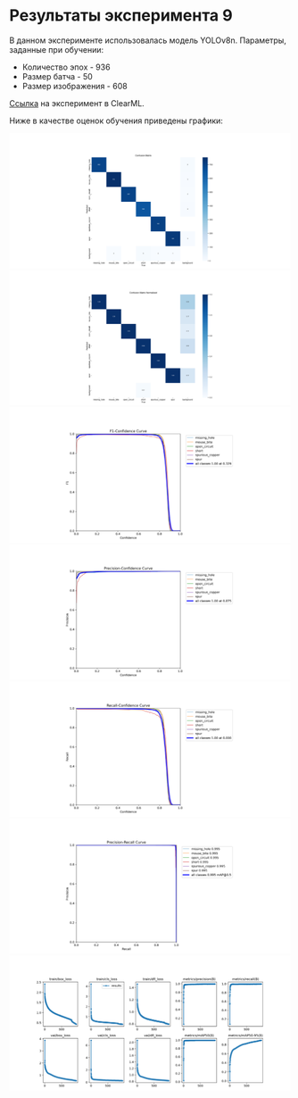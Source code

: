 # Результаты эксперимента 9

В данном эксперименте использовалась модель YOLOv8n.
Параметры, заданные при обучении:
+  Количество эпох - 936
+  Размер батча - 50
+  Размер изображения - 608

[Ссылка](https://app.clear.ml/projects/ad34b5d2036d44e7a0d10c6189ee8a59/experiments/4d6d047e01fe4793b4a30c90b6cbca3a/output/execution) на эксперимент в ClearML.

Ниже в качестве оценок обучения приведены графики:

![](images/confusion_matrix.png)
![](images/confusion_matrix_normalized.png)
![](images/F1_curve.png)
![](images/P_curve.png)
![](images/R_curve.png)
![](images/PR_curve.png)
![](images/results.png)
